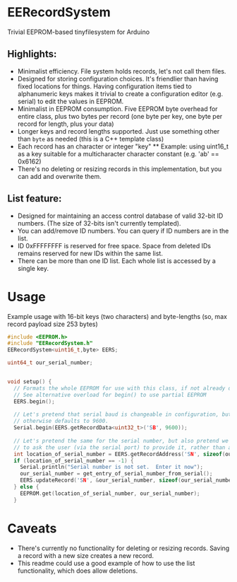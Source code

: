 # EERecordSystem
Trivial EEPROM-based tinyfilesystem for Arduino

## Highlights:
  * Minimalist efficiency.  File system holds records, let's not call them files.
  * Designed for storing configuration choices.  It's friendlier than having fixed locations for things.  Having configuration items tied to alphanumeric keys makes it trivial to create a configuration editor (e.g. serial) to edit the values in EEPROM.
  * Minimalist in EEPROM consumption.  Five EEPROM byte overhead for entire class, plus two bytes per record (one byte per key, one byte per record for length, plus your data)
  * Longer keys and record lengths supported.  Just use something other than ```byte``` as needed (this is a C++ template class)
  * Each record has an character or integer "key"
  ** Example: using uint16_t as a key suitable for a multicharacter character constant (e.g. 'ab' == 0x6162)
  * There's no deleting or resizing records in this implementation, but you can add and overwrite them.
  
## List feature:
  * Designed for maintaining an access control database of valid 32-bit ID numbers.  (The size of 32-bits isn't currently templated).
  * You can add/remove ID numbers.  You can query if ID numbers are in the list.
  * ID 0xFFFFFFFF is reserved for free space.  Space from deleted IDs remains reserved for new IDs within the same list.
  * There can be more than one ID list.  Each whole list is accessed by a single key.
  
# Usage

Example usage with 16-bit keys (two characters) and byte-lengths (so, max record payload size 253 bytes)
```c++
#include <EEPROM.h>
#include "EERecordSystem.h"
EERecordSystem<uint16_t,byte> EERS;

uint64_t our_serial_number;


void setup() {
  // Formats the whole EEPROM for use with this class, if not already done.
  // See alternative overload for begin() to use partial EEPROM
  EERS.begin();
  
  // Let's pretend that serial baud is changeable in configuration, but
  // otherwise defaults to 9600.  
  Serial.begin(EERS.getRecordData<uint32_t>('SB', 9600));
  
  // Let's pretend the same for the serial number, but also pretend we want
  // to ask the user (via the serial port) to provide it, rather than accept a default.
  int location_of_serial_number = EERS.getRecordAddress('SN', sizeof(our_serial_number));
  if (location_of_serial_number == -1) {
    Serial.println("Serial number is not set.  Enter it now");
    our_serial_number = get_entry_of_serial_number_from_serial();
    EERS.updateRecord('SN', &our_serial_number, sizeof(our_serial_number));
  } else {
    EEPROM.get(location_of_serial_number, our_serial_number);
  }
```

# Caveats

  * There's currently no functionality for deleting or resizing records.  Saving a record with a new size creates a new record.
  * This readme could use a good example of how to use the list functionality, which does allow deletions.
  


  
